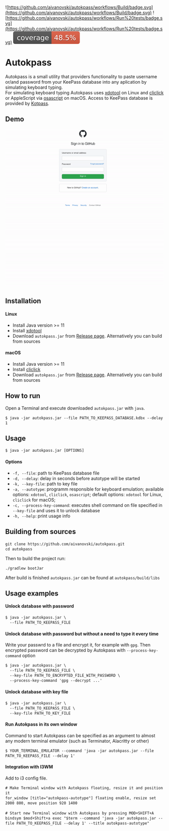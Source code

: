 ![https://github.com/aivanovski/autokpass/workflows/Build/badge.svg](https://github.com/aivanovski/autokpass/workflows/Build/badge.svg) ![https://github.com/aivanovski/autokpass/workflows/Run%20tests/badge.svg](https://github.com/aivanovski/autokpass/workflows/Run%20tests/badge.svg) ![Coverage](.github/badges/jacoco.svg)

# Autokpass
Autokpass is a small utility that providers functionality to paste username or/and password from your KeePass database into any aplication by simulating keyboard typing. </br>
For simulating keyboard typing Autokpass uses [xdotool](https://github.com/jordansissel/xdotool) on Linux and [cliclick](https://github.com/BlueM/cliclick) or AppleScript via [osascript](https://ss64.com/osx/osascript.html) on macOS. Access to KeePass database is provided by [Kotpass](https://github.com/Anvell/kotpass).

## Demo
![demo](https://github.com/aivanovski/autokpass/blob/main/screenshots/autokpass-demo.gif)

## Installation 
#### Linux
- Install Java version >= 11
- Install [xdotool](https://github.com/jordansissel/xdotool)
- Download `autokpass.jar` from [Release page](https://github.com/aivanovski/autokpass/releases). Alternatively you can build from sources

#### macOS
- Install Java version >= 11
- Install [cliclick](https://github.com/BlueM/cliclick)
- Download `autokpass.jar` from [Release page](https://github.com/aivanovski/autokpass/releases). Alternatively you can build from sources

## How to run
Open a Terminal and execute downloaded `autokpass.jar` with `java`.
```
$ java -jar autokpass.jar --file PATH_TO_KEEPASS_DATABASE.kdbx --delay 1
```

## Usage
```
$ java -jar autokpass.jar [OPTIONS]
```

#### Options
- `-f, --file`: path to KeePass database file
- `-d, --delay`: delay in seconds before autotype will be started
- `-k, --key-file`: path to key file
- `-a, --autotype`: programm responsible for keyboard emulation; available options: `xdotool`, `cliclick`, `osascript`; default options: `xdotool` for Linux, `cliclick` for macOS;
- `-c, --process-key-command`: executes shell command on file specified in `--key-file` and uses it to unlock database
- `-h, --help`: print usage info

## Building from sources
```
git clone https://github.com/aivanovski/autokpass.git
cd autokpass
```
Then to build the project run:
```
./gradlew bootJar
```
After build is finished `autokpass.jar` can be found at `autokpass/build/libs`

## Usage examples
#### Unlock database with password
```
$ java -jar autokpass.jar \
  --file PATH_TO_KEEPASS_FILE
```

#### Unlock database with password but without a need to type it every time
Write your passwrd to a file and encrypt it, for example with `gpg`.
Then encrypted password can be decrypted by Autokpass with `--process-key-command` option
```
$ java -jar autokpass.jar \
  --file PATH_TO_KEEPASS_FILE \
  --key-file PATH_TO_ENCRYPTED_FILE_WITH_PASSWORD \
  --process-key-command 'gpg --decrypt ...'
```

#### Unlock database with key file
```
$ java -jar autokpass.jar \
  --file PATH_TO_KEEPASS_FILE \
  --key-file PATH_TO_KEY_FILE
```

#### Run Autokpass in its own window
Command to start Autokpass can be specified as an argument to almost any modern terminal emulator (such as Terminator, Alacritty or other)
```
$ YOUR_TERMINAL_EMULATOR --command 'java -jar autokpass.jar --file PATH_TO_KEEPASS_FILE --delay 1'
```

#### Integration with I3WM
Add to i3 config file.
```
# Make Terminal window with Autokpass floating, resize it and position it
for_window [title="autokpass-autotype"] floating enable, resize set 2000 800, move position 920 1400

# Start new Terminal window with Autokpass by pressing MOD+SHIFT+A
bindsym $mod+Shift+a exec "$term --command 'java -jar autokpass.jar --file PATH_TO_KEEPASS_FILE --delay 1' --title autokpass-autotype"
```
